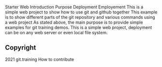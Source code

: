   Starter Web
  Introduction
  Purpose
  Deployment
  Employement
  This is a simple web project to show how to use git and github together
  This example is to show different parts of the git repository and various commands using a web project
  As stated above, the main purpose is to provide simple examples for git training demos.
  This is a simple web project, deployment can be on any web server or even local file system.
  ## Copyright 
  2021 git.training
  How to contribute